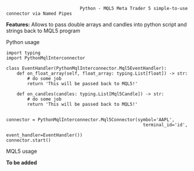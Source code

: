                                 Python - MQL5 Meta Trader 5 simple-to-use connector via Named Pipes

**Features:**
Allows to pass double arrays and candles into python script and strings back to MQL5 program

Python usage

```
import typing
import PythonMqlInterconnector

class EventHandler(PythonMqlInterconnector.Mql5EventHandler):
    def on_float_array(self, float_array: typing.List[float]) -> str:
        # do some job
        return 'This will be passed back to MQL5!'
        
    def on_candles(candles: typing.List[Mql5Candle]) -> str:
        # do some job
        return 'This will be passed back to MQL5!'
        

connector = PythonMqlInterconnector.Mql5Connector(symbol='AAPL', 
                                                    terminal_id='id',
                                                    event_handler=EventHandler())
connector.start()
```

MQL5 usage

**To be added**
